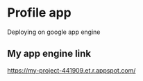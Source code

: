 # Profile app
Deploying on google app engine

## My app engine link
https://my-project-441909.et.r.appspot.com/
